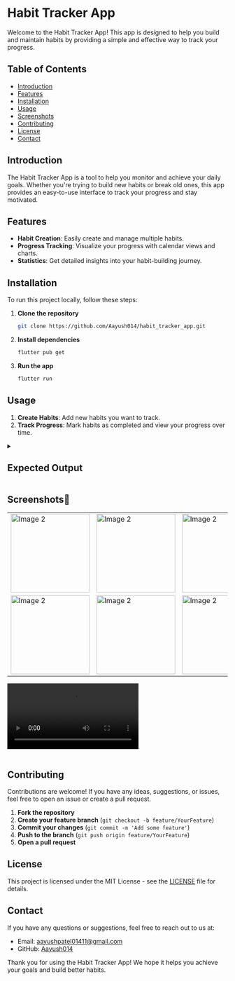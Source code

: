 # Habit Tracker App
Welcome to the Habit Tracker App! This app is designed to help you build and maintain habits by providing a simple and effective way to track your progress.

## Table of Contents

- [Introduction](#introduction)
- [Features](#features)
- [Installation](#installation)
- [Usage](#usage)
- [Screenshots](#screenshots)
- [Contributing](#contributing)
- [License](#license)
- [Contact](#contact)

## Introduction

The Habit Tracker App is a tool to help you monitor and achieve your daily goals. Whether you're trying to build new habits or break old ones, this app provides an easy-to-use interface to track your progress and stay motivated.

## Features

- **Habit Creation**: Easily create and manage multiple habits.
- **Progress Tracking**: Visualize your progress with calendar views and charts.
- **Statistics**: Get detailed insights into your habit-building journey.

## Installation

To run this project locally, follow these steps:

1. **Clone the repository**
    ```bash
    git clone https://github.com/Aayush014/habit_tracker_app.git
    ```

2. **Install dependencies**
    ```bash
    flutter pub get
    ```

3. **Run the app**
    ```bash
    flutter run
    ```

## Usage

1. **Create Habits**: Add new habits you want to track.
2. **Track Progress**: Mark habits as completed and view your progress over time.


  <details>
  <summary><h2>Expected Output</h2></summary>


  - **AppBar** :
    - The app bar at the top will be transparent and without elevation, giving it a minimalistic look.
   
  - **Body** :
    - The main body of the `Scaffold` will contain a `ListView` with a heatmap at the top and a list of habits below it.
    - **HeatMap**: The heatmap will be displayed, showing the habit completion over time with color intensities representing the frequency of habit completion.
    - **Habit List**: Below the heatmap, there will be a list of habits, each represented by a custom `MyHabitTile` widget.
   
  - **Floating Action Button** :
    - A custom floating action button will be centered at the bottom, containing three buttons:
        - A button to create a new habit, labeled "New Habit" with an add icon.
        - A button to toggle between dark and light themes with an animated sun/moon icon.
        - A button for settings, with a settings icon.
## UI Elements in Detail  

  - **HeatMap** :
    - Displays the frequency of habit completion.
    - Color intensity increases with the frequency (e.g., various shades of blue).
    - Adapted to the current theme (dark or light).

  - **Habit List** :
    - Each habit is represented by a tile that shows the habit name and its completion status for the current day.
    - Options to edit or delete each habit are available through the tile.
    
  - **Floating Action Button** :
    - The main container has a black background and rounded corners.
    - The "New Habit" button is blue and rounded, positioned on the left.
    - The theme toggle button is in the middle and animated.
    - The settings button is on the right.
   
## User Interactions
  - **Creating a New Habit** :
    - Tapping the "New Habit" button will open a dialog with a text field to enter the name of the new habit.
    - "Save" will add the habit to the list, while "Cancel" will close the dialog without adding.
   
  - **Editing a Habit** :
    - Each habit tile has an edit button that, when pressed, opens a dialog to edit the habit name.
     
  - **Deleting a Habit** :
    - Each habit tile has a delete button that, when pressed, opens a confirmation dialog to delete the habit.
     
  - **Toggling Theme** :
    - Tapping the theme toggle button will switch between dark and light themes with an animation.
</details>

## Screenshots📸

  <p>
    <table align="center">
  <tr>
    <td><img src="https://github.com/Aayush014/custom-readme/assets/133498952/1a8b623e-1fa2-433a-94d4-590ed623546b" alt="Image 2" width="180" height="auto"></td>
    <td><img src="https://github.com/Aayush014/custom-readme/assets/133498952/5b88f5e2-469f-4488-82ae-c4be375c7ce6" alt="Image 2" width="180" height="auto"></td>
    <td><img src="https://github.com/Aayush014/custom-readme/assets/133498952/1f6e6194-2668-467f-808c-be8677c93b25" alt="Image 2" width="180" height="auto"></td>
  </tr>
  <tr>
    <td><img src="https://github.com/Aayush014/custom-readme/assets/133498952/34865924-a54a-4927-bf3f-274c2ac552d5" alt="Image 2" width="180" height="auto"></td>
    <td><img src="https://github.com/Aayush014/custom-readme/assets/133498952/6a46fccf-3f89-48c5-8965-136923a1fbd8" alt="Image 2" width="180" height="auto"></td>
    <td><img src="https://github.com/Aayush014/custom-readme/assets/133498952/95c7eac1-5dcc-46e1-851c-d1f9133a1cc1" alt="Image 2" width="180" height="auto"></td>
  </tr>
    </table>    
  </p>

  <p>
    <table align="center">
  <tr>
    <video src ="https://github.com/Aayush014/habit_tracker_app/assets/133498952/e10df6da-340f-4832-9536-1be47f636b38"></video> </h1>
  </tr>
    </table>   
  </p>

  ## Contributing

Contributions are welcome! If you have any ideas, suggestions, or issues, feel free to open an issue or create a pull request.

1. **Fork the repository**
2. **Create your feature branch** (`git checkout -b feature/YourFeature`)
3. **Commit your changes** (`git commit -m 'Add some feature'`)
4. **Push to the branch** (`git push origin feature/YourFeature`)
5. **Open a pull request**

## License

This project is licensed under the MIT License - see the [LICENSE](LICENSE) file for details.

## Contact

If you have any questions or suggestions, feel free to reach out to us at:

- Email: aayushpatel01411@gmail.com
- GitHub: [Aayush014](https://github.com/Aayush014)

Thank you for using the Habit Tracker App! We hope it helps you achieve your goals and build better habits.
